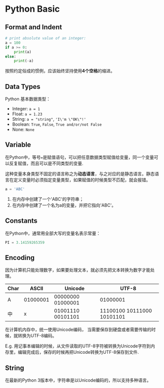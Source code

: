 # Python Basic

## Format and Indent
```python
# print absolute value of an integer:
a = 100
if a >= 0:
    print(a)
else:
    print(-a)
```
按照约定俗成的惯例，应该始终坚持使用**4个空格**的缩进。

## Data Types
Python 基本数据类型：
- Integer: `a = 1`
- Float: `a = 1.23`
- String: `a = "string"`, `'I\'m \"OK\"!'`
- Boolean: `True`, `False`, `True and/or/not False`
- None: `None`

## Variable
在Python中，等号`=`是赋值语句，可以把任意数据类型赋值给变量，同一个变量可以反复赋值，而且可以是不同类型的变量.

这种变量本身类型不固定的语言称之为**动态语言**，与之对应的是静态语言。静态语言在定义变量时必须指定变量类型，如果赋值的时候类型不匹配，就会报错。

```python
a = 'ABC'
```
1. 在内存中创建了一个'ABC'的字符串；
2. 在内存中创建了一个名为a的变量，并把它指向'ABC'。

## Constants
在Python中，通常用全部大写的变量名表示常量：
```python
PI = 3.14159265359
```

## Encoding
因为计算机只能处理数字，如果要处理文本，就必须先把文本转换为数字才能处理。

| Char      | ASCII | Unicode      | UTF-8 |
| ----------- | ----------- |----------- | ----------- |
| A      | 01000001       | 00000000 01000001      | 01000001       |
| 中   | x        |01001110 00101101   | 11100100 10111000 10101101        |

在计算机内存中，统一使用Unicode编码，
当需要保存到硬盘或者需要传输的时候，就转换为UTF-8编码。

E.g. 用记事本编辑的时候，从文件读取的UTF-8字符被转换为Unicode字符到内存里，编辑完成后，保存的时候再把Unicode转换为UTF-8保存到文件.

## String
在最新的Python 3版本中，字符串是以Unicode编码的，所以支持多种语言。
